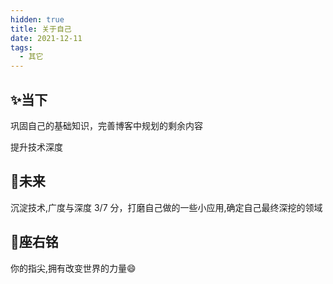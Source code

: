 ```yaml
---
hidden: true
title: 关于自己
date: 2021-12-11
tags:
  - 其它
---
```


## :sparkles:当下

巩固自己的基础知识，完善博客中规划的剩余内容

提升技术深度

## :rocket:未来

沉淀技术,广度与深度 3/7 分，打磨自己做的一些小应用,确定自己最终深挖的领域

## :pencil:座右铭

你的指尖,拥有改变世界的力量:smile:
